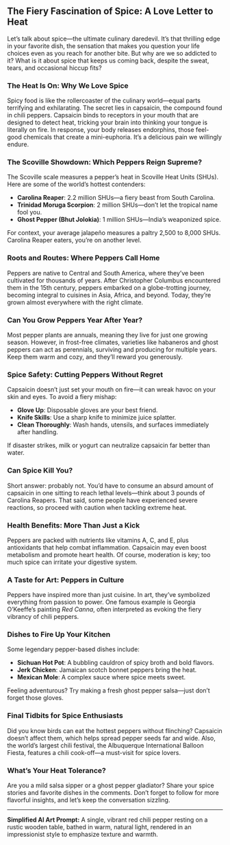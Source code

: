 ## The Fiery Fascination of Spice: A Love Letter to Heat

Let’s talk about spice—the ultimate culinary daredevil. It’s that thrilling edge in your favorite dish, the sensation that makes you question your life choices even as you reach for another bite. But why are we so addicted to it? What is it about spice that keeps us coming back, despite the sweat, tears, and occasional hiccup fits?

### The Heat Is On: Why We Love Spice

Spicy food is like the rollercoaster of the culinary world—equal parts terrifying and exhilarating. The secret lies in capsaicin, the compound found in chili peppers. Capsaicin binds to receptors in your mouth that are designed to detect heat, tricking your brain into thinking your tongue is literally on fire. In response, your body releases endorphins, those feel-good chemicals that create a mini-euphoria. It’s a delicious pain we willingly endure.

### The Scoville Showdown: Which Peppers Reign Supreme?

The Scoville scale measures a pepper’s heat in Scoville Heat Units (SHUs). Here are some of the world’s hottest contenders:

- **Carolina Reaper**: 2.2 million SHUs—a fiery beast from South Carolina.
- **Trinidad Moruga Scorpion**: 2 million SHUs—don’t let the tropical name fool you.
- **Ghost Pepper (Bhut Jolokia)**: 1 million SHUs—India’s weaponized spice.

For context, your average jalapeño measures a paltry 2,500 to 8,000 SHUs. Carolina Reaper eaters, you’re on another level.

### Roots and Routes: Where Peppers Call Home

Peppers are native to Central and South America, where they’ve been cultivated for thousands of years. After Christopher Columbus encountered them in the 15th century, peppers embarked on a globe-trotting journey, becoming integral to cuisines in Asia, Africa, and beyond. Today, they’re grown almost everywhere with the right climate.

### Can You Grow Peppers Year After Year?

Most pepper plants are annuals, meaning they live for just one growing season. However, in frost-free climates, varieties like habaneros and ghost peppers can act as perennials, surviving and producing for multiple years. Keep them warm and cozy, and they’ll reward you generously.

### Spice Safety: Cutting Peppers Without Regret

Capsaicin doesn’t just set your mouth on fire—it can wreak havoc on your skin and eyes. To avoid a fiery mishap:

- **Glove Up**: Disposable gloves are your best friend.
- **Knife Skills**: Use a sharp knife to minimize juice splatter.
- **Clean Thoroughly**: Wash hands, utensils, and surfaces immediately after handling.

If disaster strikes, milk or yogurt can neutralize capsaicin far better than water.

### Can Spice Kill You?

Short answer: probably not. You’d have to consume an absurd amount of capsaicin in one sitting to reach lethal levels—think about 3 pounds of Carolina Reapers. That said, some people have experienced severe reactions, so proceed with caution when tackling extreme heat.

### Health Benefits: More Than Just a Kick

Peppers are packed with nutrients like vitamins A, C, and E, plus antioxidants that help combat inflammation. Capsaicin may even boost metabolism and promote heart health. Of course, moderation is key; too much spice can irritate your digestive system.

### A Taste for Art: Peppers in Culture

Peppers have inspired more than just cuisine. In art, they’ve symbolized everything from passion to power. One famous example is Georgia O’Keeffe’s painting *Red Canna*, often interpreted as evoking the fiery vibrancy of chili peppers.

### Dishes to Fire Up Your Kitchen

Some legendary pepper-based dishes include:

- **Sichuan Hot Pot**: A bubbling cauldron of spicy broth and bold flavors.
- **Jerk Chicken**: Jamaican scotch bonnet peppers bring the heat.
- **Mexican Mole**: A complex sauce where spice meets sweet.

Feeling adventurous? Try making a fresh ghost pepper salsa—just don’t forget those gloves.

### Final Tidbits for Spice Enthusiasts

Did you know birds can eat the hottest peppers without flinching? Capsaicin doesn’t affect them, which helps spread pepper seeds far and wide. Also, the world’s largest chili festival, the Albuquerque International Balloon Fiesta, features a chili cook-off—a must-visit for spice lovers.

### What’s Your Heat Tolerance?

Are you a mild salsa sipper or a ghost pepper gladiator? Share your spice stories and favorite dishes in the comments. Don’t forget to follow for more flavorful insights, and let’s keep the conversation sizzling.

---

**Simplified AI Art Prompt:** A single, vibrant red chili pepper resting on a rustic wooden table, bathed in warm, natural light, rendered in an impressionist style to emphasize texture and warmth.

